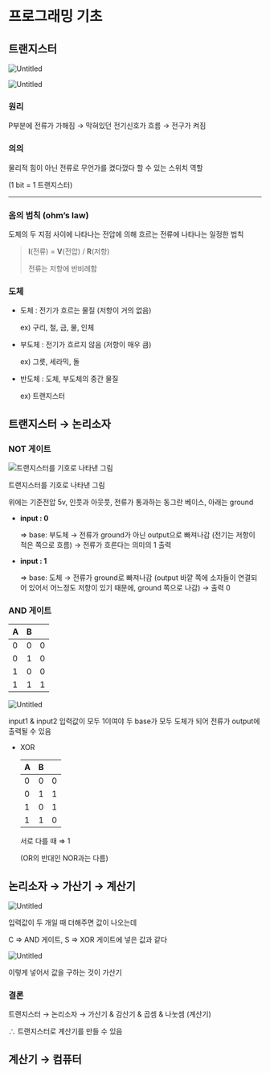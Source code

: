 # 프로그래밍 기초

## 트랜지스터

![Untitled](%E1%84%91%E1%85%B3%E1%84%85%E1%85%A9%E1%84%80%E1%85%B3%E1%84%85%E1%85%A2%E1%84%86%E1%85%B5%E1%86%BC%20%E1%84%80%E1%85%B5%E1%84%8E%E1%85%A9%2035ab442dd9a84978a6661897a7446e13/Untitled.png)

![Untitled](%E1%84%91%E1%85%B3%E1%84%85%E1%85%A9%E1%84%80%E1%85%B3%E1%84%85%E1%85%A2%E1%84%86%E1%85%B5%E1%86%BC%20%E1%84%80%E1%85%B5%E1%84%8E%E1%85%A9%2035ab442dd9a84978a6661897a7446e13/Untitled%201.png)

### 원리

P부분에 전류가 가해짐 → 막혀있던 전기신호가 흐름 → 전구가 켜짐

### 의의

물리적 힘이 아닌 전류로 무언가를 켰다껐다 할 수 있는 스위치 역할

(1 bit = 1 트랜지스터)

---

### **옴의 범칙 (ohm’s law)**

도체의 두 지점 사이에 나타나는 전압에 의해 흐르는 전류에 나타나는 일정한 법칙

> **I**(전류) = **V**(전압) / **R**(저항)
> 
> 
> 전류는 저항에 반비례함
> 

### 도체

- 도체 : 전기가 흐르는 물질 (저항이 거의 없음)
    
    ex) 구리, 철, 금, 물, 인체
    
- 부도체 : 전기가 흐르지 않음 (저항이 매우 큼)
    
    ex) 그릇, 세라믹, 돌
    
- 반도체 : 도체, 부도체의 중간 물질
    
    ex) 트랜지스터
    

## 트랜지스터 → 논리소자

### NOT 게이트

![트랜지스터를 기호로 나타낸 그림](%E1%84%91%E1%85%B3%E1%84%85%E1%85%A9%E1%84%80%E1%85%B3%E1%84%85%E1%85%A2%E1%84%86%E1%85%B5%E1%86%BC%20%E1%84%80%E1%85%B5%E1%84%8E%E1%85%A9%2035ab442dd9a84978a6661897a7446e13/Untitled%202.png)

트랜지스터를 기호로 나타낸 그림

위에는 기준전압 5v, 인풋과 아웃풋, 전류가 통과하는 동그란 베이스, 아래는 ground

- **input : 0**
    
    ⇒ base: 부도체 → 전류가 ground가 아닌 output으로 빠져나감 (전기는 저항이 적은 쪽으로 흐름) → 전류가 흐른다는 의미의 1 출력
    
- **input : 1**
    
    ⇒ base: 도체 → 전류가 ground로 빠져나감 (output 바깥 쪽에 소자들이 연결되어 있어서 어느정도 저항이 있기 때문에, ground 쪽으로 나감) → 출력 0
    

### AND 게이트

| A | B |  |
| --- | --- | --- |
| 0 | 0 | 0 |
| 0 | 1 | 0 |
| 1 | 0 | 0 |
| 1 | 1 | 1 |

![Untitled](%E1%84%91%E1%85%B3%E1%84%85%E1%85%A9%E1%84%80%E1%85%B3%E1%84%85%E1%85%A2%E1%84%86%E1%85%B5%E1%86%BC%20%E1%84%80%E1%85%B5%E1%84%8E%E1%85%A9%2035ab442dd9a84978a6661897a7446e13/Untitled%203.png)

input1 & input2 입력값이 모두 1이여야 두 base가 모두 도체가 되어 전류가 output에 출력될 수 있음

- XOR
    
    
    | A | B |  |
    | --- | --- | --- |
    | 0 | 0 | 0 |
    | 0 | 1 | 1 |
    | 1 | 0 | 1 |
    | 1 | 1 | 0 |
    
    서로 다를 때 ⇒ 1
    
    (OR의 반대인 NOR과는 다름)
    

## 논리소자 → 가산기 → 계산기

![Untitled](%E1%84%91%E1%85%B3%E1%84%85%E1%85%A9%E1%84%80%E1%85%B3%E1%84%85%E1%85%A2%E1%84%86%E1%85%B5%E1%86%BC%20%E1%84%80%E1%85%B5%E1%84%8E%E1%85%A9%2035ab442dd9a84978a6661897a7446e13/Untitled%204.png)

입력값이 두 개일 때 더해주면 값이 나오는데

C ⇒ AND 게이트, S ⇒ XOR 게이트에 넣은 값과 같다

![Untitled](%E1%84%91%E1%85%B3%E1%84%85%E1%85%A9%E1%84%80%E1%85%B3%E1%84%85%E1%85%A2%E1%84%86%E1%85%B5%E1%86%BC%20%E1%84%80%E1%85%B5%E1%84%8E%E1%85%A9%2035ab442dd9a84978a6661897a7446e13/Untitled%205.png)

이렇게 넣어서 값을 구하는 것이 가산기

### 결론

트랜지스터 → 논리소자 → 가산기 & 감산기 & 곱셈 & 나눗셈 (계산기)

∴ 트랜지스터로 계산기를 만들 수 있음

## 계산기 → 컴퓨터